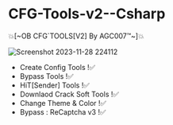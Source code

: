 # CFG-Tools-v2--Csharp
💥[~OB CFG`TOOLS[V2] By AGC007™~]💥

![Screenshot 2023-11-28 224112](https://github.com/AGC007/CFG-Tools-v2--Csharp/assets/75802202/0201acd8-bfe4-4338-986c-e6a898dfb984)

- Create Config Tools !✅
- Bypass Tools !✅
- HiT[Sender] Tools !✅
- Downlaod Crack Soft Tools !✅
- Change Theme & Color !✅
- Bypass : ReCaptcha v3 !✅
